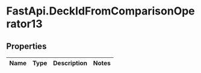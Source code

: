 # FastApi.DeckIdFromComparisonOperator13

## Properties
Name | Type | Description | Notes
------------ | ------------- | ------------- | -------------
